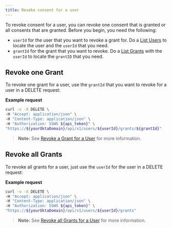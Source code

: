```yaml
---
title: Revoke consent for a user
---
```

To revoke consent for a user, you can revoke one consent that is granted or all consents that are granted. Before you begin, you need the following:

- `userId` for the user that you want to revoke a grant for. Do a [List Users](/docs/reference/api/users/#list-users) to locate the user and the `userId` that you need.
- `grantId` for the grant that you want to revoke. Do a [List Grants](/docs/reference/api/users/#list-grants) with the `userId` to locate the `grantID` that you need.

## Revoke one Grant

To revoke one grant for a user, use the `grantId` that you want to revoke for a user in a DELETE request:

**Example request**

```bash
curl -v -X DELETE \
-H "Accept: application/json" \
-H "Content-Type: application/json" \
-H "Authorization: SSWS ${api_token}" \
"https://${yourOktaDomain}/api/v1/users/${userId}/grants/${grantId}"
```

> **Note:** See [Revoke a Grant for a User](/docs/reference/api/users/#revoke-a-grant-for-a-user) for more information.

## Revoke all Grants

To revoke all grants for a user, just use the `userId` for the user in a DELETE request:

**Example request**

```bash
curl -v -X DELETE \
-H "Accept: application/json" \
-H "Content-Type: application/json" \
-H "Authorization: SSWS ${api_token}" \
"https://${yourOktaDomain}/api/v1/users/${userId}/grants"
```

> **Note:** See [Revoke all Grants for a User](/docs/reference/api/users/#revoke-all-grants-for-a-user) for more information.

<NextSectionLink/>
